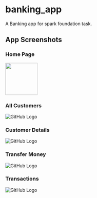 # banking_app

A Banking app for spark foundation task.

## App Screenshots

### Home Page
<img src="/images/homepage.jpg" width="100" height="100">

### All Customers
![GitHub Logo](/images/all_customers.jpg )

### Customer Details
![GitHub Logo](/images/customer_detail.jpg)

### Transfer Money
![GitHub Logo](/images/transfer.jpg)
### Transactions
![GitHub Logo](/images/list.jpg)
